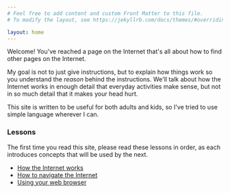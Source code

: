 ```yaml
---
# Feel free to add content and custom Front Matter to this file.
# To modify the layout, see https://jekyllrb.com/docs/themes/#overriding-theme-defaults

layout: home
---
```


Welcome! You've reached a page on the Internet that's all about how to find other pages on the Internet.

My goal is not to just give instructions, but to explain how things work so you understand the *reason* behind the instructions. We'll talk about how the Internet works in enough detail that everyday activities make sense, but not in so much detail that it makes your head hurt.

This site is written to be useful for both adults and kids, so I've tried to use simple language wherever I can.

### Lessons

The first time you read this site, please read these lessons in order, as each introduces concepts that will be used by the next.

- [How the Internet works](/how-the-internet-works)
- [How to navigate the Internet](/navigation)
- [Using your web browser](/browser)